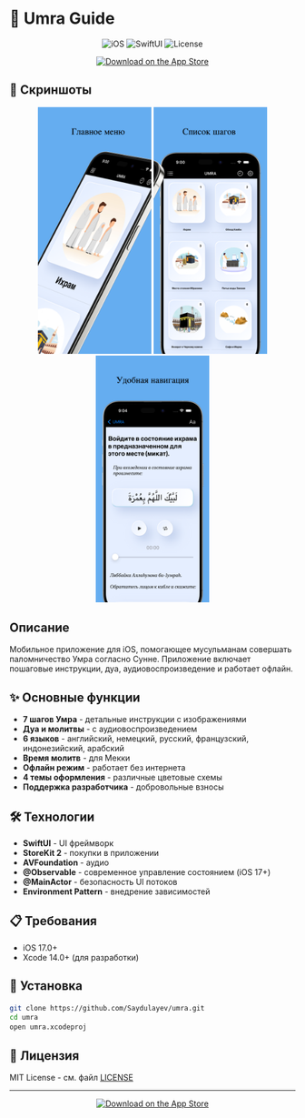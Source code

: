# 🕌 Umra Guide

<div align="center">

![iOS](https://img.shields.io/badge/iOS-17.0+-blue.svg)
![SwiftUI](https://img.shields.io/badge/SwiftUI-4.0+-orange.svg)
![License](https://img.shields.io/badge/License-MIT-green.svg)

[![Download on the App Store](https://developer.apple.com/assets/elements/badges/download-on-the-app-store.svg)](https://apps.apple.com/app/id1673683355)

</div>

## 📱 Скриншоты

<div align="center">
  <img src="https://github.com/Saydulayev/umra/blob/main/umra/Screensh./1.png" width="200">
  <img src="https://github.com/Saydulayev/umra/blob/main/umra/Screensh./2.png" width="200">
  <img src="https://github.com/Saydulayev/umra/blob/main/umra/Screensh./3.png" width="200">
</div>

## Описание

Мобильное приложение для iOS, помогающее мусульманам совершать паломничество Умра согласно Сунне. Приложение включает пошаговые инструкции, дуа, аудиовоспроизведение и работает офлайн.

## ✨ Основные функции

- **7 шагов Умра** - детальные инструкции с изображениями
- **Дуа и молитвы** - с аудиовоспроизведением
- **6 языков** - английский, немецкий, русский, французский, индонезийский, арабский
- **Время молитв** - для Мекки
- **Офлайн режим** - работает без интернета
- **4 темы оформления** - различные цветовые схемы
- **Поддержка разработчика** - добровольные взносы

## 🛠️ Технологии

- **SwiftUI** - UI фреймворк
- **StoreKit 2** - покупки в приложении
- **AVFoundation** - аудио
- **@Observable** - современное управление состоянием (iOS 17+)
- **@MainActor** - безопасность UI потоков
- **Environment Pattern** - внедрение зависимостей

## 📋 Требования

- iOS 17.0+
- Xcode 14.0+ (для разработки)

## 🚀 Установка

```bash
git clone https://github.com/Saydulayev/umra.git
cd umra
open umra.xcodeproj
```

## 📄 Лицензия

MIT License - см. файл [LICENSE](LICENSE)

---

<div align="center">

[![Download on the App Store](https://developer.apple.com/assets/elements/badges/download-on-the-app-store.svg)](https://apps.apple.com/app/id1673683355)

</div>
